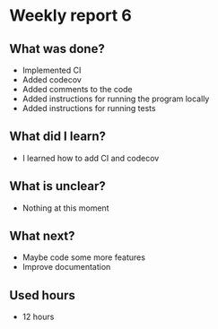# Weekly report 6
## What was done?
- Implemented CI
- Added codecov
- Added comments to the code
- Added instructions for running the program locally
- Added instructions for running tests

## What did I learn?
- I learned how to add CI and codecov

## What is unclear?
- Nothing at this moment

## What next?
- Maybe code some more features
- Improve documentation

## Used hours
- 12 hours
